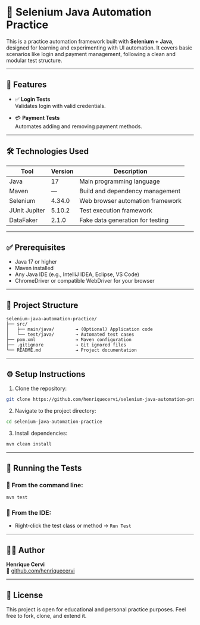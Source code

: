 # 🧪 Selenium Java Automation Practice

This is a practice automation framework built with **Selenium + Java**, designed for learning and experimenting with UI automation. It covers basic scenarios like login and payment management, following a clean and modular test structure.

---

## 🚀 Features

- ✅ **Login Tests**  
  Validates login with valid credentials.

- 💳 **Payment Tests**  
  Automates adding and removing payment methods.

---

## 🛠️ Technologies Used

| Tool            | Version     | Description                                 |
|-----------------|-------------|---------------------------------------------|
| Java            | 17          | Main programming language                   |
| Maven           | —           | Build and dependency management             |
| Selenium        | 4.34.0      | Web browser automation framework            |
| JUnit Jupiter   | 5.10.2      | Test execution framework                    |
| DataFaker       | 2.1.0       | Fake data generation for testing            |

---

## ✅ Prerequisites

- Java 17 or higher
- Maven installed
- Any Java IDE (e.g., IntelliJ IDEA, Eclipse, VS Code)
- ChromeDriver or compatible WebDriver for your browser

---

## 📁 Project Structure

```
selenium-java-automation-practice/
├── src/
│   ├── main/java/        → (Optional) Application code
│   └── test/java/        → Automated test cases
├── pom.xml               → Maven configuration
├── .gitignore            → Git ignored files
└── README.md             → Project documentation
```

---

## ⚙️ Setup Instructions

1. Clone the repository:

```bash
git clone https://github.com/henriquecervi/selenium-java-automation-practice.git
```

2. Navigate to the project directory:

```bash
cd selenium-java-automation-practice
```

3. Install dependencies:

```bash
mvn clean install
```

---

## 🧪 Running the Tests

### 🔹 From the command line:

```bash
mvn test
```

### 🔹 From the IDE:

- Right-click the test class or method → `Run Test`

---

## 👨‍💻 Author

**Henrique Cervi**  
🔗 [github.com/henriquecervi](https://github.com/henriquecervi)

---

## 📄 License

This project is open for educational and personal practice purposes. Feel free to fork, clone, and extend it.
